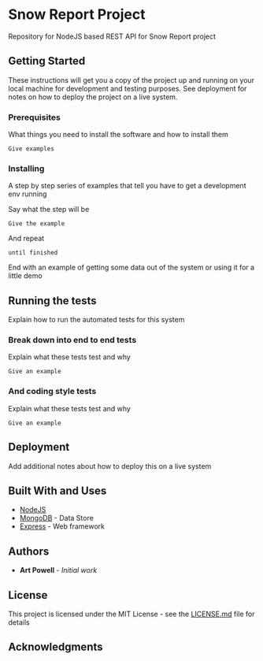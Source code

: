 # Snow Report Project 

Repository for NodeJS based REST API for Snow Report project

## Getting Started

These instructions will get you a copy of the project up and running on your local machine for development and testing purposes. See deployment for notes on how to deploy the project on a live system.

### Prerequisites

What things you need to install the software and how to install them

```
Give examples
```

### Installing

A step by step series of examples that tell you have to get a development env running

Say what the step will be

```
Give the example
```

And repeat

```
until finished
```

End with an example of getting some data out of the system or using it for a little demo

## Running the tests

Explain how to run the automated tests for this system

### Break down into end to end tests

Explain what these tests test and why

```
Give an example
```

### And coding style tests

Explain what these tests test and why

```
Give an example
```

## Deployment

Add additional notes about how to deploy this on a live system

## Built With and Uses

* [NodeJS](https://nodejs.org/en/) 
* [MongoDB](https://www.mongodb.com/) - Data Store
* [Express](http://expressjs.com/) - Web framework


## Authors

* **Art Powell** - *Initial work* 

## License

This project is licensed under the MIT License - see the [LICENSE.md](LICENSE.md) file for details

## Acknowledgments



